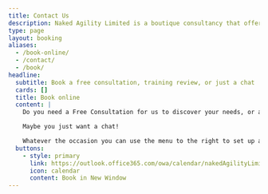 ```yaml
---
title: Contact Us
description: Naked Agility Limited is a boutique consultancy that offers training, coaching, mentoring, and facilitation to help people and teams evolve, integrate, and continuously improve.
type: page
layout: booking
aliases:
  - /book-online/
  - /contact/
  - /book/
headline:
  subtitle: Book a free consultation, training review, or just a chat
  cards: []
  title: Book online
  content: |
    Do you need a Free Consultation for us to discover your needs, or are you looking for your free 30-minute training review?

    Maybe you just want a chat!

    Whatever the occasion you can use the menu to the right to set up a call right in your calander."
  buttons:
    - style: primary
      link: https://outlook.office365.com/owa/calendar/nakedAgilityLimited@nkdagility.com/bookings/
      icon: calendar
      content: Book in New Window
---
```

